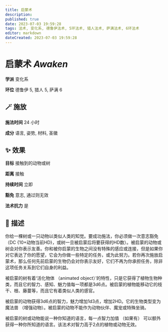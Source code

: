 ```yaml
---
title: 启蒙术
description: 
published: true
date: 2023-07-03 19:59:28
tags: 法术, 变化系, 德鲁伊法术, 5环法术, 猎人法术, 萨满法术, 6环法术
editor: markdown
dateCreated: 2023-07-03 19:59:28
---
```


# **启蒙术** *Awaken*

**学派** 变化系 

**环位** 德鲁伊 5, 猎人 5, 萨满 6

## 🪄 施放

**施法时间** 24 小时

**成分** 语言, 姿势, 材料, 圣徽

## ✨ 效果 

**目标** 接触到的动物或树 

**距离** 接触  

**持续时间** 立即 

**豁免** 意志, 通过则无效

**法术抗力** 是

## 📖 描述

你给一棵树或一只动物以类似人类的知觉。要成功施法，你必须做一次意志豁免 （DC {10+动物当前HD}，或树一旦被启蒙后将要获得的HD数）。被启蒙的动物或树会对你表示友善。你和被你启蒙的生物之间没有特殊的感应或连接，但是如果你对它表达了你的愿望，它会为你做一些特定的任务，或为此努力。若你再次施放启蒙术，那么任何先前启蒙的生物仍会对你表示友好，它们不再为你承担任务，除非这项任务关系到它们自身的利益。

被启蒙的树有着‘活化物体 （animated object）’的特性，只是它获得了植物生物种类，而且它的智力、感知、魅力值每一项都是3d6点。被启蒙的植物能移动它的枝干、根、藤蔓等，而且它有着类似人类的感官。

被启蒙的动物获得3d6点的智力，魅力增加1d3点，增加2HD。它的生物类型变为魔法兽 （增强动物）。被启蒙的动物不能作为动物伙伴、魔宠或特殊坐骑。

被启蒙的树或动物能说一种你知道的语言，每一点智力加值 （如果有） 可以额外获得一种你所知道的语言。该法术对智力高于2点的植物或动物无效。
    